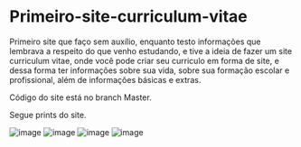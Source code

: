 # Primeiro-site-curriculum-vitae
Primeiro site que faço sem auxílio, enquanto testo informações que lembrava a respeito do que venho estudando, e tive a ideia de fazer um site curriculum vitae, onde você pode criar seu curriculo em forma de site, e dessa forma ter informações sobre sua vida, sobre sua formação escolar e profissional, além de informações básicas e extras.


Código do site está no branch Master.


Segue prints do site.

![image](https://user-images.githubusercontent.com/31543087/117737476-5e662b00-b1d0-11eb-9fc8-f73f5298e8e3.png)
![image](https://user-images.githubusercontent.com/31543087/117737507-6c1bb080-b1d0-11eb-9934-0d23c0964365.png)
![image](https://user-images.githubusercontent.com/31543087/117737547-7b9af980-b1d0-11eb-9c5e-2e7c84e7a028.png)
![image](https://user-images.githubusercontent.com/31543087/117737586-88b7e880-b1d0-11eb-91d6-8c5dc619d1d5.png)
